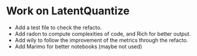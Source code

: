 # Work on LatentQuantize

* Add a test file to check the refacto.
* Add radon to compute complexities of code, and Rich for better output.
* Add wily to follow the improvement of the metrics through the refacto.
* Add Marimo for better notebooks (maybe not used)





<!-- # Work on README

Using the pytest-examples plugin for pytest, creating a basic test suite for this project is easy, as the tests are already existing in the README.
To improve the tests (and the examples!), here are a few changes:

* In all the file, using print statements to truly validate the code. Instead of comments.
* Line 81, shapes were wrong. -->
